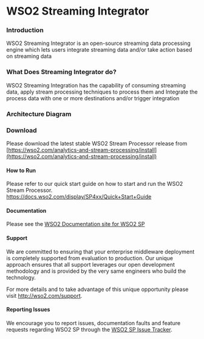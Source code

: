 <!--
  ~  Copyright (c) 2017, WSO2 Inc. (http://wso2.com) All Rights Reserved.
  ~
  ~  WSO2 Inc. licenses this file to you under the Apache License,
  ~  Version 2.0 (the "License"); you may not use this file except
  ~  in compliance with the License.
  ~  You may obtain a copy of the License at
  ~
  ~    http://www.apache.org/licenses/LICENSE-2.0
  ~
  ~  Unless required by applicable law or agreed to in writing,
  ~  software distributed under the License is distributed on an
  ~  "AS IS" BASIS, WITHOUT WARRANTIES OR CONDITIONS OF ANY
  ~  KIND, either express or implied.  See the License for the
  ~  specific language governing permissions and limitations
  ~  under the License.
  -->

# WSO2 Streaming Integrator 


### Introduction

WSO2 Streaming Integrator is an open-source  streaming data processing engine which lets users integrate streaming data and/or take action based on streaming data

### What Does Streaming Integrator do?

WSO2 Streaming Integration has the capability of consuming streaming data, apply stream processing techniques to process them and Integrate the process data with one or more destinations and/or trigger integration


### Architecture Diagram



### Download ####

Please download the latest stable WSO2 Stream Processor release from [https://wso2.com/analytics-and-stream-processing/install](https://wso2.com/analytics-and-stream-processing/install)

#### How to Run ####

Please refer to our quick start guide on how to start and run the WSO2 Stream Processor.
https://docs.wso2.com/display/SP4xx/Quick+Start+Guide

#### Documentation ####

Please see the [WSO2 Documentation site for WSO2 SP](https://docs.wso2.com/display/SP4xx)

#### Support ####

We are committed to ensuring that your enterprise middleware deployment is completely supported from evaluation to production. Our unique approach ensures that all support leverages our open development methodology and is provided by the very same engineers who build the technology.

For more details and to take advantage of this unique opportunity please visit http://wso2.com/support.


#### Reporting Issues  ####

We encourage you to report issues, documentation faults and feature requests regarding WSO2 SP through the [WSO2 SP Issue Tracker](https://github.com/wso2/product-sp/issues).
